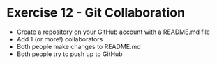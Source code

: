# Exercise 12 - Git Collaboration
* Create a repository on your GitHub account with a README.md file
* Add 1 (or more!) collaborators
* Both people make changes to README.md
* Both people try to push up to GitHub
